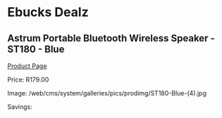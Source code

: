 
# Ebucks Dealz
## Astrum Portable Bluetooth Wireless Speaker - ST180 - Blue
[Product Page](https://www.ebucks.com/web/shop/productSelected.do?prodId=1207218441&catId=1207273786)

Price: R179.00

Image: /web/cms/system/galleries/pics/prodimg/ST180-Blue-(4).jpg

Savings: 


	